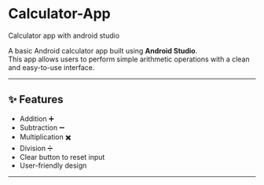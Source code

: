 # Calculator-App
Calculator app with android studio

A basic Android calculator app built using **Android Studio**.  
This app allows users to perform simple arithmetic operations with a clean and easy-to-use interface.

---

## ✨ Features
- Addition ➕  
- Subtraction ➖  
- Multiplication ✖️  
- Division ➗  
- Clear button to reset input  
- User-friendly design  

---
